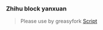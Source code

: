### Zhihu block yanxuan
> Please use by greasyfork [Script](https://greasyfork.org/zh-CN/scripts/422339-%E7%9F%A5%E4%B9%8E%E5%B1%8F%E8%94%BD%E7%9B%90%E9%80%89)  
